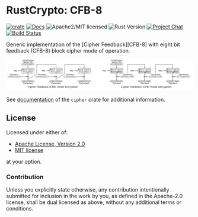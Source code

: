 # RustCrypto: CFB-8

[![crate][crate-image]][crate-link]
[![Docs][docs-image]][docs-link]
![Apache2/MIT licensed][license-image]
![Rust Version][rustc-image]
[![Project Chat][chat-image]][chat-link]
[![Build Status][build-image]][build-link]

Generic implementation of the [Cipher Feedback][CFB-8] with eight bit
feedback (CFB-8) block cipher mode of operation.

<img src="https://raw.githubusercontent.com/RustCrypto/media/26acc39f/img/block-modes/cfb_enc.svg" width="50%"><img src="https://raw.githubusercontent.com/RustCrypto/media/26acc39f/img/block-modes/cfb_dec.svg" width="50%">

See [documentation][cipher-doc] of the `cipher` crate for additional information.

## License

Licensed under either of:

 * [Apache License, Version 2.0](http://www.apache.org/licenses/LICENSE-2.0)
 * [MIT license](http://opensource.org/licenses/MIT)

at your option.

### Contribution

Unless you explicitly state otherwise, any contribution intentionally submitted
for inclusion in the work by you, as defined in the Apache-2.0 license, shall be
dual licensed as above, without any additional terms or conditions.

[//]: # (badges)

[crate-image]: https://img.shields.io/crates/v/cfb8.svg
[crate-link]: https://crates.io/crates/cfb8
[docs-image]: https://docs.rs/cfb8/badge.svg
[docs-link]: https://docs.rs/cfb8/
[license-image]: https://img.shields.io/badge/license-Apache2.0/MIT-blue.svg
[rustc-image]: https://img.shields.io/badge/rustc-1.85+-blue.svg
[chat-image]: https://img.shields.io/badge/zulip-join_chat-blue.svg
[chat-link]: https://rustcrypto.zulipchat.com/#narrow/stream/308460-block-modes
[build-image]: https://github.com/RustCrypto/block-modes/workflows/cfb8/badge.svg?branch=master&event=push
[build-link]: https://github.com/RustCrypto/block-modes/actions?query=workflow%3Acfb+branch%3Amaster

[//]: # (general links)

[CFB]: https://en.wikipedia.org/wiki/Block_cipher_mode_of_operation#CFB-1,_CFB-8,_CFB-64,_CFB-128,_etc.
[cipher-doc]: https://docs.rs/cipher/
